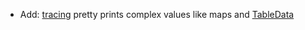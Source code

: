 * Add: [tracing](report/tracing) pretty prints complex values like maps and [TableData](reference/table-data)